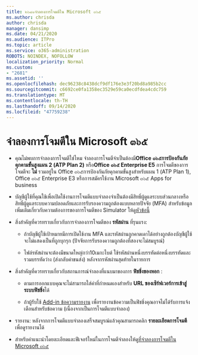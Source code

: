 ```yaml
---
title: ๒๖๘๑จำลองการโจมตีใน Microsoft ๓๖๕
ms.author: chrisda
author: chrisda
manager: dansimp
ms.date: 04/21/2020
ms.audience: ITPro
ms.topic: article
ms.service: o365-administration
ROBOTS: NOINDEX, NOFOLLOW
localization_priority: Normal
ms.custom:
- "2681"
ms.assetid: ''
ms.openlocfilehash: dec96238c8438dcf9df176e3e3f20bd8a985b2cc
ms.sourcegitcommit: c6692ce0fa1358ec3529e59ca0ecdfdea4cdc759
ms.translationtype: MT
ms.contentlocale: th-TH
ms.lasthandoff: 09/14/2020
ms.locfileid: "47759238"
---
```

# <a name="attack-simulator-in-microsoft-365"></a>จำลองการโจมตีใน Microsoft ๓๖๕

- คุณไม่พบการจำลองการโจมตีใช่ไหม จำลองการโจมตีจำเป็นต้องมี**Office ๓๖๕การป้องกันภัยคุกคามขั้นสูงแผน 2 (ATP Plan 2)** หรือ**Office ๓๖๕ Enterprise E5** การโจมตีของการโจมตีจะ **ไม่** รวมอยู่ใน Office ๓๖๕การป้องกันภัยคุกคามขั้นสูงสำหรับแผน 1 (ATP Plan 1), Office ๓๖๕ Enterprise E3 หรือการสมัครใช้งาน Microsoft ๓๖๕ Apps for business

- บัญชีผู้ใช้ที่คุณใช้เพื่อเปิดใช้งานการโจมตีแบบจำลองจำเป็นต้องมีสิทธิ์ผู้ดูแลระบบส่วนกลางหรือสิทธิ์ผู้ดูแลระบบความปลอดภัยและการรับรองความถูกต้องแบบหลายปัจจัย (MFA) สำหรับข้อมูลเพิ่มเติมเกี่ยวกับความต้องการของการโจมตีของ Simulator ให้ดู[หัวข้อนี้](https://docs.microsoft.com/microsoft-365/security/office-365-security/attack-simulator)

- สิ่งสำคัญที่ควรทราบเกี่ยวกับการจำลองการโจมตีของ **รหัสผ่าน** ที่รุนแรง:

  - ถ้าบัญชีผู้ใช้เป้าหมายมีการเปิดใช้งาน MFA และรหัสผ่านถูกคาดเดาได้อย่างถูกต้องบัญชีผู้ใช้จะไม่แสดงเป็นที่ถูกบุกรุก (ปัจจัยการรับรองความถูกต้องที่สองจะไม่สมบูรณ์)

  - ไฟล์รหัสผ่านจะต้องมีขนาดใหญ่กว่า10เมกะไบต์ ใช้รหัสผ่านหนึ่งบรรทัดต่อหนึ่งบรรทัดและรวมบรรทัดว่าง (ส่งกลับค่าขนส่ง) หลังจากรหัสผ่านสุดท้ายในรายการ

- สิ่งสำคัญที่ควรทราบเกี่ยวกับสถานการณ์จำลองที่แนบมาของการ **ฟิชชิ่งของหอก** :

  - ตามการออกแบบคุณจะไม่สามารถใส่ค่าที่กำหนดเองสำหรับ **URL ของเซิร์ฟเวอร์การเข้าสู่ระบบฟิชชิ่ง**ได้

  - ถ้าผู้รับใช้ [Add-in ข้อความรายงาน](https://docs.microsoft.com/microsoft-365/security/office-365-security/enable-the-report-message-add-in) เพื่อรายงานข้อความเป็นฟิชชิ่งคุณอาจไม่ได้รับการแจ้งเตือนสำหรับข้อความ (เนื่องจากเป็นการโจมตีแบบจำลอง)

- รายงาน: หลังจากการโจมตีแบบจำลองเสร็จสมบูรณ์แล้วคุณสามารถคลิก **รายละเอียดการโจมตี** เพื่อดูรายงานได้

- สำหรับคำแนะนำโดยละเอียดและฟีเจอร์ใหม่ในการโจมตีจำลองให้ดู[ที่จำลองการโจมตีใน Microsoft ๓๖๕](https://docs.microsoft.com/microsoft-365/security/office-365-security/attack-simulator)
